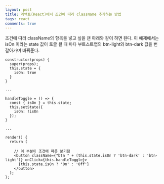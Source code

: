 ```yaml
---
layout: post
title: 리액트(React)에서 조건에 따라 className 추가하는 방법
tags: react
comments: true
---
```

           
조건에 따라 className의 항목을 넣고 싶을 땐 아래와 같이 하면 된다. 이 예제에서는 isOn 이라는 state 값이 토글 될 때 마다 부트스트랩의 btn-light와 btn-dark 값을 번갈아가며 바꿔준다.
    
~~~
constructor(props) {
  super(props);
  this.state = {
    isOn: true
  }
}

...

handleToggle = () => {
  const { isOn } = this.state;
  this.setState({
    isOn: !isOn
  });
}

...

render() {
  return (

    // 이 부분이 조건에 따른 분기점
    <button className={"btn " + (this.state.isOn ? 'btn-dark' : 'btn-light')} onClick={this.handleToggle}>
      {this.state.isOn ? 'On' : 'Off'}
    </button>
  );
};

~~~

   